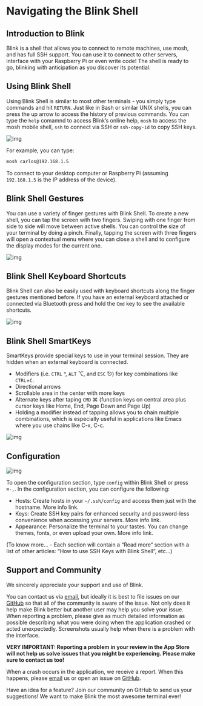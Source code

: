 # Navigating the Blink Shell

## Introduction to Blink

Blink is a shell that allows you to connect to remote machines, use mosh, and has full SSH support. You can use it to connect to other servers, interface with your Raspberry Pi or even write code! The shell is ready to go, blinking with anticipation as you discover its potential.

## Using Blink Shell

Using Blink Shell is similar to most other terminals - you simply type commands and hit `RETURN`. Just like in Bash or similar UNIX shells, you can press the up arrow to access the history of previous commands. You can type the `help` comamnd to access Blink’s online help, `mosh` to access the mosh mobile shell, `ssh` to connect via SSH or `ssh-copy-id` to copy SSH keys.

![img](images/navigating-blink-shell-image1.gif)

For example, you can type:

```bash
mosh carlos@192.168.1.5
```

To connect to your desktop computer or Raspberry Pi (assuming `192.168.1.5` is the IP address of the device).

## Blink Shell Gestures

You can use a variety of finger gestures with Blink Shell. To create a new shell, you can tap the screen with two fingers. Swiping with one finger from side to side will move between active shells. You can control the size of your terminal by doing a pinch. Finally, tapping the screen with three fingers will open a contextual menu where you can close a shell and to configure the display modes for the current one.

![img](images/navigating-blink-shell-image2.gif)

## Blink Shell Keyboard Shortcuts

Blink Shell can also be easily used with keyboard shortcuts along the finger gestures mentioned before. If you have an external keyboard attached or connected via Bluetooth press and hold the `Cmd` key to see the available shortcuts.

![img](images/navigating-blink-shell-image3.png)

## Blink Shell SmartKeys

SmartKeys provide special keys to use in your terminal session. They are hidden when an external keyboard is connected.

- Modifiers (i.e. `CTRL` ^, `ALT` ⌥, and `ESC` ⎋) for key combinations like `CTRL`+`C`.
- Directional arrows
- Scrollable area in the center with more keys
- Alternate keys after taping `CMD` ⌘ (function keys on central area plus cursor keys like Home, End, Page Down and Page Up)
- Holding a modifier instead of tapping allows you to chain multiple combinations, which is especially useful in applications like Emacs where you use chains like C-x, C-c.

![img](images/navigating-blink-shell-image4.gif)

## Configuration

![img](images/navigating-blink-shell-image5.jpg)

To open the configuration section, type `config` within Blink Shell or press `⌘-,`. In the configuration section, you can configure the following:

- Hosts: Create hosts in your `~/.ssh/config` and access them just with the hostname. More info link.
- Keys: Create SSH key pairs for enhanced security and password-less convenience when accessing your servers. More info link.
- Appearance: Personalize the terminal to your tastes. You can change themes, fonts, or even upload your own. More info link.

(To know more... - Each section will contain a “Read more“ section with a list of other articles: “How to use SSH Keys with Blink Shell”, etc…)

## Support and Community

We sincerely appreciate your support and use of Blink.

You can contact us via [email](mailto:hello@blink.sh), but ideally it is best to file issues on our [GitHub](https://github.com/blinksh/blink/issues) so that all of the community is aware of the issue. Not only does it help make Blink better but another user may help you solve your issue. When reporting a problem, please give as much detailed information as possible describing what you were doing when the application crashed or acted unexpectedly. Screenshots usually help when there is a problem with the interface.

**VERY IMPORTANT: Reporting a problem in your review in the App Store will not help us solve issues that you might be experiencing. Please make sure to contact us too!**

When a crash occurs in the application, we receive a report. When this happens, please [email](mailto:hello@blink.sh) us or open an issue on [GitHub](https://github.com/blinksh/blink/issues).

Have an idea for a feature? Join our community on GitHub to send us your suggestions! We want to make Blink the most awesome terminal ever!
